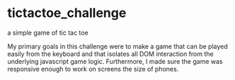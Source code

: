 # tictactoe_challenge
a simple game of tic tac toe 

My primary goals in this challenge were to make a game that can be played easily from the keyboard and that isolates all DOM interaction from the underlying javascript game logic. Furthermore, I made sure the game was responsive enough to work on screens the size of phones.